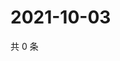 # 2021-10-03

共 0 条

<!-- BEGIN WEIBO -->
<!-- 最后更新时间 Sun Oct 03 2021 21:17:56 GMT+0800 (China Standard Time) -->

<!-- END WEIBO -->
